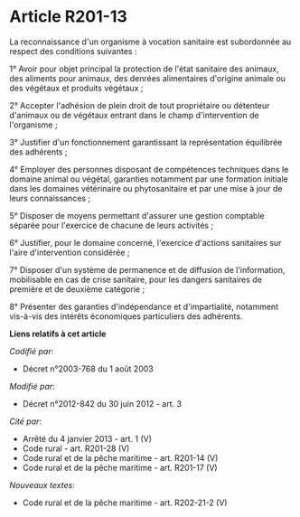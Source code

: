 # Article R201-13

La reconnaissance d'un organisme à vocation sanitaire est subordonnée au respect des conditions suivantes : 

1° Avoir pour objet principal la protection de l'état sanitaire des animaux, des aliments pour animaux, des denrées
alimentaires d'origine animale ou des végétaux et produits végétaux ; 

2° Accepter l'adhésion de plein droit de tout propriétaire ou détenteur d'animaux ou de végétaux entrant dans le champ
d'intervention de l'organisme ; 

3° Justifier d'un fonctionnement garantissant la représentation équilibrée des adhérents ; 

4° Employer des personnes disposant de compétences techniques dans le domaine animal ou végétal, garanties notamment par une
formation initiale dans les domaines vétérinaire ou phytosanitaire et par une mise à jour de leurs connaissances ; 

5° Disposer de moyens permettant d'assurer une gestion comptable séparée pour l'exercice de chacune de leurs activités ; 

6° Justifier, pour le domaine concerné, l'exercice d'actions sanitaires sur l'aire d'intervention considérée ; 

7° Disposer d'un système de permanence et de diffusion de l'information, mobilisable en cas de crise sanitaire, pour les
dangers sanitaires de première et de deuxième catégorie ; 

8° Présenter des garanties d'indépendance et d'impartialité, notamment vis-à-vis des intérêts économiques particuliers des
adhérents.

**Liens relatifs à cet article**

_Codifié par_:

  - Décret n°2003-768 du 1 août 2003

_Modifié par_:

  - Décret n°2012-842 du 30 juin 2012 - art. 3

_Cité par_:

  - Arrêté du 4 janvier 2013 - art. 1 (V)
  - Code rural - art. R201-28 (V)
  - Code rural et de la pêche maritime - art. R201-14 (V)
  - Code rural et de la pêche maritime - art. R201-17 (V)

_Nouveaux textes_:

  - Code rural et de la pêche maritime - art. R202-21-2 (V)
